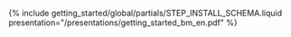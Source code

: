 {% include getting_started/global/partials/STEP_INSTALL_SCHEMA.liquid presentation="/presentations/getting_started_bm_en.pdf" %}
<!-- Source: https://docs.google.com/presentation/d/1xjZg8-bjEaxO5WQhycL3VSaIw8seffAEd5M2SIQZWwQ/ -->
